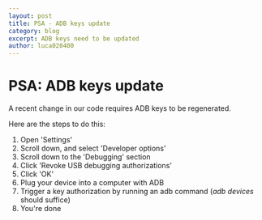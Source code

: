 ```yaml
---
layout: post
title: PSA - ADB keys update
category: blog
excerpt: ADB keys need to be updated
author: luca020400
---
```


# PSA: ADB keys update

A recent change in our code requires ADB keys to be regenerated.

Here are the steps to do this:

1. Open 'Settings'
2. Scroll down, and select 'Developer options'
3. Scroll down to the 'Debugging' section
4. Click 'Revoke USB debugging authorizations'
5. Click 'OK'
6. Plug your device into a computer with ADB
7. Trigger a key authorization by running an adb command (_adb devices_ should suffice)
8. You're done
